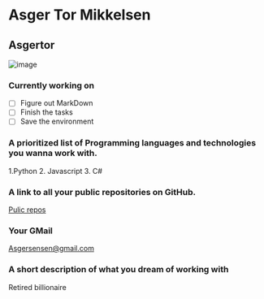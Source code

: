 # Asger Tor Mikkelsen
## Asgertor
![image](https://user-images.githubusercontent.com/113129444/215453517-5ac4a0ed-ece9-4d96-9aaa-9acb7f72d8c3.png)

### Currently working on
- [ ] Figure out MarkDown
- [ ] Finish the tasks
- [ ] Save the environment

### A prioritized list of Programming languages and technologies you wanna work with.
1.Python 
2. Javascript
3. C#

### A link to all your public repositories on GitHub.
[Pulic repos](https://github.com/Asgertor?tab=repositories)

### Your GMail
Asgersensen@gmail.com

### A short description of what you dream of working with
Retired billionaire 
